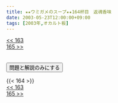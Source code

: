 ```yaml
---
title: ★★ウミガメのスープ★★164杯目　返魂香味
date: 2003-05-23T12:00:00+09:00
tags: [2003年,オカルト板]
---
```

<div class="th_left"><a href="../163"><< 163</a></div>
<div class="th_right"><a href="../165">165 >></a></div>
<br><br>
<script src="../../js/cupsoup.js"></script>
<form>
<input type="button" value="問題と解説のみにする" onClick="toggleCupsoup()">
</form>
{{< 164 >}}
<div class="th_left"><a href="../163"><< 163</a></div>
<div class="th_right"><a href="../165">165 >></a></div>